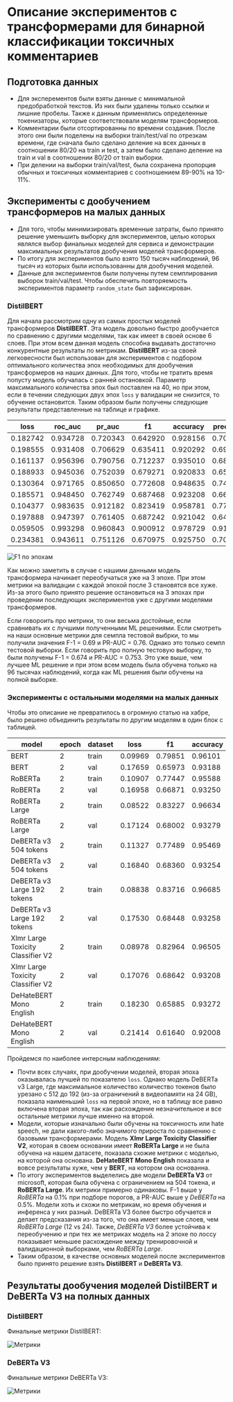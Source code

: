 # Описание экспериментов с трансформерами для бинарной классификации токсичных комментариев

## Подготовка данных

- Для эксперементов были взяты данные с минимальной предобработкой текстов. Из них были удалены только ссылки и лишние пробелы. Также к данным применялись определенные токенизаторы, которые соответствовали моделям трансформеров.
- Комментарии были отсортированны по времени создания. После этого они были поделены на выборки train/test/val по отрезкам времени, где сначала было сделано деление на всех данных в соотношении 80/20 на train и test, а затем было сделано деление на train и val в соотношении 80/20 от train выборки.
- При делении на выборки train/val/test, была сохранена пропорция обычных и токсичных комментариев с соотношением 89-90% на 10-11%.

## Эксперименты с дообучением трансформеров на малых данных

- Для того, чтобы минимизировать временные затраты, было принято решение уменьшить выборку для экспериментов, целью которых являлся выбор финальных моделей для сервиса и демонстрации максимальных результатов дообучения моделей трансформеров.
- По итогу для экспериментов было взято 150 тысяч наблюдений, 96 тысяч из которых были использованны для дообучения моделей.
- Данные для экспериментов были получены путем семплирования выборок train/val/test. Чтобы обеспечить повторяемость экспериментов параметр `random_state` был зафиксирован.

### DistilBERT

Для начала рассмотрим одну из самых простых моделей трансформеров **DistilBERT**. Эта модель довольно быстро дообучается по сравнению с другими моделями, так как имеет в своей основе 6 слоев. При этом всем данная модель способна выдавать достаточно конкурентные результаты по метрикам. **DistilBERT** из-за своей легковесности был использован для экспериментов с подбором оптимального количества эпох необходимых для дообучения трансформеров на наших данных. Для того, чтобы не тратить время попусту модель обучалась с ранней остановкой. Параметр максимального количества эпох был поставлен на 40, но при этом, если в течении следующих двух эпох `loss` у валидации не снизится, то обучение остановится. Таким образом были получены следующие результаты представленные на таблице и графике.

| loss    | roc_auc | pr_auc  | f1      | accuracy | precision | recall  | epoch | dataset |
|---------|---------|---------|---------|----------|-----------|---------|--------|----------|
| 0.182742| 0.934728| 0.720343| 0.642920| 0.928156 | 0.700079  | 0.594390| 1      | train    |
| 0.198555| 0.931408| 0.706629| 0.635411| 0.920292 | 0.692851  | 0.586765| 1      | val      |
| 0.161137| 0.956396| 0.790756| 0.712237| 0.935010 | 0.687227  | 0.739135| 2      | train    |
| 0.188933| 0.945036| 0.752039| 0.679271| 0.920833 | 0.652611  | 0.708201| 2      | val      |
| 0.130364| 0.971765| 0.850650| 0.772608| 0.948635 | 0.745351  | 0.801934| 3      | train    |
| 0.185571| 0.948450| 0.762749| 0.687468| 0.923208 | 0.663285  | 0.713481| 3      | val      |
| 0.104377| 0.983635| 0.912182| 0.823419| 0.958781 | 0.771211  | 0.883209| 4      | train    |
| 0.197888| 0.947397| 0.761405| 0.687242| 0.921042 | 0.646986  | 0.732841| 4      | val      |
| 0.059505| 0.993298| 0.960843| 0.900912| 0.978729 | 0.913501  | 0.888666| 5      | train    |
| 0.234381| 0.943611| 0.751126| 0.670975| 0.925750 | 0.705631  | 0.639564| 5      | val      |

![F1 по эпохам](images/distilbert_loss_train_val.png)

Как можно заметить в случае с нашими данными модель трансформера начинает переобучаться уже на 3 эпохе. При этом метрики на валидации с каждой эпохой после 3 становятся все хуже. Из-за этого было принято решение остановиться на 3 эпохах при проведении последующих экспериментов уже с другими моделями трансформеров.

Если говороить про метрики, то они весьма достойные, если сравнивать их с лучшими полученными ML решениями. Если смотреть на наши основные метрики для семпла тестовой выбрки, то мы получили значения F-1 = 0.69 и PR-AUC = 0.76. Однако это только семпл тестовой выборки. Если говорить про полную тестовую выборку, то были получены F-1 = 0.674 и PR-AUC = 0.753. Это уже выше, чем лучшее ML решение и при этом всем модель была обучена только на 96 тысячах наблюдений, когда как ML решения были обучены на полной выборке.

### Эксперименты с остальными моделями на малых данных

Чтобы это описание не превратилось в огромную статью на хабре, было решено объединить результаты по другим моделям в один блок с таблицей.

| model                         | epoch | dataset | loss    | f1      | accuracy | precision | recall  | pr_auc  | roc_auc |
|-------------------------------|-------|---------|---------|---------|----------|-----------|---------|---------|---------|
| BERT                          | 2     | train   | 0.09969 | 0.79851 | 0.96101  | 0.90385   | 0.71517 | 0.90487 | 0.98219 |
| BERT                          | 2     | val     | 0.17659 | 0.65973 | 0.93188  | 0.78465   | 0.56912 | 0.77793 | 0.95146 |
| RoBERTa                       | 2     | train   | 0.10907 | 0.77447 | 0.95588  | 0.86470   | 0.70128 | 0.88292 | 0.97839 |
| RoBERTa                       | 2     | val     | 0.16958 | 0.66871 | 0.93250  | 0.77672   | 0.58707 | 0.77981 | 0.95281 |
| RoBERTa Large                 | 2     | train   | 0.08522 | 0.83227 | 0.96634  | 0.90148   | 0.77293 | 0.92511 | 0.98722 |
| RoBERTa Large                 | 2     | val     | 0.17124 | 0.68002 | 0.93279  | 0.75975   | 0.61544 | 0.78409 | 0.95402 |
| DeBERTa v3 504 tokens         | 2     | train   | 0.11327 | 0.77489 | 0.95469  | 0.83626   | 0.72192 | 0.87238 | 0.97645 |
| DeBERTa v3 504 tokens         | 2     | val     | 0.16840 | 0.68360 | 0.93254  | 0.75000   | 0.62801 | 0.78747 | 0.95488 |
| DeBERTa v3 Large 192 tokens   | 2     | train   | 0.08838 | 0.83716 | 0.96685  | 0.89203   | 0.78864 | 0.92012 | 0.98586 |
| DeBERTa v3 Large 192 tokens   | 2     | val     | 0.17530 | 0.68448 | 0.93258  | 0.74904   | 0.63016 | 0.78146 | 0.95240 |
| Xlmr Large Toxicity Classifier V2 | 2  | train   | 0.08978 | 0.82964 | 0.96505  | 0.87631   | 0.78768 | 0.91601 | 0.98546 |
| Xlmr Large Toxicity Classifier V2 | 2  | val     | 0.17076 | 0.68642 | 0.93208  | 0.73933   | 0.64058 | 0.78491 | 0.95277 |
| DeHateBERT Mono English       | 2     | train   | 0.18230 | 0.65885 | 0.93272  | 0.72845   | 0.60139 | 0.73369 | 0.93326 |
| DeHateBERT Mono English       | 2     | val     | 0.21414 | 0.61640 | 0.92008  | 0.69571   | 0.55332 | 0.69461 | 0.91486 |


Пройдемся по наиболее интерсным наблюдениям:

- Почти всех случаях, при дообучении моделей, вторая эпоха оказывалась лучшей по показателю `loss`. Однако модель DeBERTa v3 Large, где максимальное количество количество токенов было урезано с 512 до 192 (из-за ограничений в видеопамяти на 24 GB), показала наименьший `loss` на первой эпохе, но в таблицу все равно включена вторая эпоха, так как расхождение незначительное и все остальные метрики лучше именно на второй.
- Модели, которые изначально были обучены на токсичность или hate speech, не дали какого-либо значимого прироста по сравнению с базовыми трансформерами. Модель **Xlmr Large Toxicity Classifier V2**, которая в своем основании имеет **RoBERTa Large** и не была обучена на нашем датасете, показала схожие метрики с моделью, на которой она основана. **DeHateBERT Mono English** показала и вовсе результаты хуже, чем у **BERT**, на котором она основанна.
- По итогу экспериментов выделелись две модели **DeBERTa V3** от microsoft, которая была обучена с ограничением на 504 токена, и **RoBERTa Large**. Их метрики примерно одинаковы. F-1 выше у *RoBERTa* на 0.1% при подборе порогов, а PR-AUC выше у *DeBERTa* на 0.5%. Модели хоть и схожи по метрикам, но время обучения и инференса у них разный. DeBERTa V3 более быстро обучается и делает предсказания из-за того, что она имеет меньше слоев, чем *RoBERTa Large* (12 vs 24). Также, *DeBERTa V3* более устойчива к переобучению и при тех же метриках модель на 2 эпохе по лоссу показывает меньшее расхождение между тренировочной и валидационной выборками, чем *RoBERTa Large*.
- Таким образом, в качестве основных моделей после экспериментов было принято решение взять **DistilBERT** и **DeBERTa V3**.

## Результаты дообучения моделей DistilBERT и DeBERTa V3 на полных данных

### DistilBERT

Финальные метрики DistilBERT:

![Метрики](images/distilber_final.png)

### DeBERTa V3

Финальные метрики DeBERTa V3:

![Метрики](images/debertav3.png)